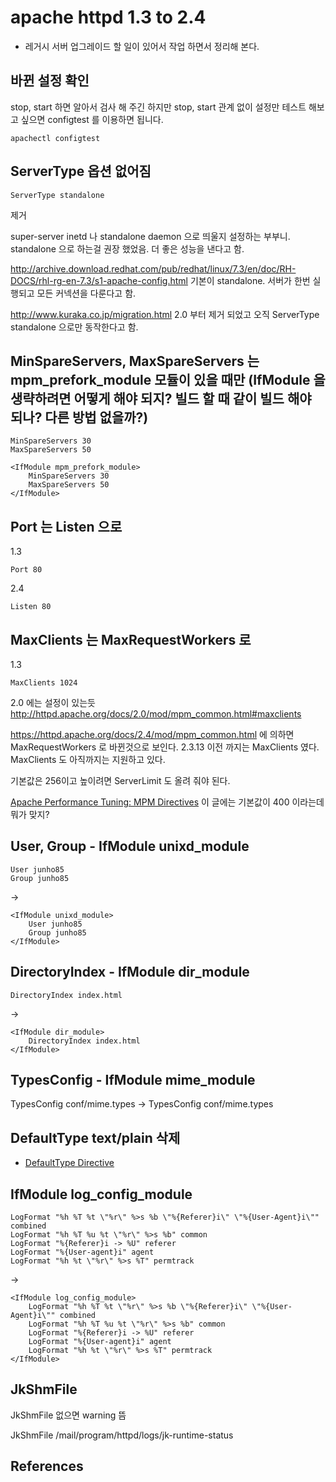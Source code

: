 # apache httpd 1.3 to 2.4
* 레거시 서버 업그레이드 할 일이 있어서 작업 하면서 정리해 본다.

## 바뀐 설정 확인
stop, start 하면 알아서 검사 해 주긴 하지만 stop, start 관계 없이 설정만 테스트 해보고 싶으면 configtest 를 이용하면 됩니다.
```
apachectl configtest
```

## ServerType 옵션 없어짐
```
ServerType standalone
```
제거

super-server inetd 나 standalone daemon 으로 띄울지 설정하는 부부니. standalone 으로 하는걸 권장 했었음. 더 좋은 성능을 낸다고 함.

http://archive.download.redhat.com/pub/redhat/linux/7.3/en/doc/RH-DOCS/rhl-rg-en-7.3/s1-apache-config.html
기본이 standalone. 서버가 한번 실행되고 모든 커넥션을 다룬다고 함.

http://www.kuraka.co.jp/migration.html
2.0 부터 제거 되었고 오직 ServerType standalone 으로만 동작한다고 함.



## MinSpareServers, MaxSpareServers 는 mpm_prefork_module 모듈이 있을 때만 (IfModule 을 생략하려면 어떻게 해야 되지? 빌드 할 때 같이 빌드 해야 되나? 다른 방법 없을까?)
```
MinSpareServers 30
MaxSpareServers 50

<IfModule mpm_prefork_module>
    MinSpareServers 30
    MaxSpareServers 50
</IfModule>
```

## Port 는 Listen 으로
1.3
```
Port 80
```

2.4
```
Listen 80
```

## MaxClients 는 MaxRequestWorkers 로
1.3
```
MaxClients 1024
```

2.0 에는 설정이 있는듯
http://httpd.apache.org/docs/2.0/mod/mpm_common.html#maxclients

https://httpd.apache.org/docs/2.4/mod/mpm_common.html
에 의하면 MaxRequestWorkers 로 바뀐것으로 보인다. 2.3.13 이전 까지는 MaxClients 였다. MaxClients 도 아직까지는 지원하고 있다.

기본값은 256이고 높이려면 ServerLimit 도 올려 줘야 된다.

[Apache Performance Tuning: MPM Directives](https://www.liquidweb.com/kb/apache-performance-tuning-mpm-directives/) 이 글에는 기본값이 400 이라는데 뭐가 맞지?


## User, Group - IfModule unixd_module
```
User junho85
Group junho85
```
->
```
<IfModule unixd_module>
    User junho85
    Group junho85
</IfModule>
```

## DirectoryIndex - IfModule dir_module
```
DirectoryIndex index.html
```
->
```
<IfModule dir_module>
    DirectoryIndex index.html
</IfModule>
```

## TypesConfig - IfModule mime_module
TypesConfig conf/mime.types
->
<IfModule mime_module>
    TypesConfig conf/mime.types
</IfModule>


## DefaultType text/plain 삭제
* [DefaultType Directive](http://httpd.apache.org/docs/2.4/mod/core.html#defaulttype)

## IfModule log_config_module
```
LogFormat "%h %T %t \"%r\" %>s %b \"%{Referer}i\" \"%{User-Agent}i\"" combined
LogFormat "%h %T %u %t \"%r\" %>s %b" common
LogFormat "%{Referer}i -> %U" referer
LogFormat "%{User-agent}i" agent
LogFormat "%h %t \"%r\" %>s %T" permtrack
```
->

```
<IfModule log_config_module>
    LogFormat "%h %T %t \"%r\" %>s %b \"%{Referer}i\" \"%{User-Agent}i\"" combined
    LogFormat "%h %T %u %t \"%r\" %>s %b" common
    LogFormat "%{Referer}i -> %U" referer
    LogFormat "%{User-agent}i" agent
    LogFormat "%h %t \"%r\" %>s %T" permtrack
</IfModule>
```

## JkShmFile
JkShmFile 없으면 warning 뜸

JkShmFile /mail/program/httpd/logs/jk-runtime-status

## References
